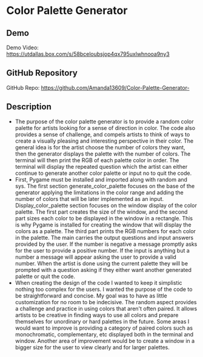 # Color Palette Generator

## Demo
Demo Video: https://utdallas.box.com/s/58bceloubsjop4qx795uxlwhnooa9ny3

## GitHub Repository
GitHub Repo: https://github.com/Amanda13609/Color-Palette-Generator-

## Description
* The purpose of the color palette generator is to provide a random color palette for artists looking for a sense of direction in color. The code also provides a sense of challenge, and compels artists to think of ways to create a visually pleasing and interesting perspective in their color. 
The general idea is for the artist choose the number of colors they want, then the generator displays the palette with the number of colors. The terminal will then print the RGB of each palette color in order. The terminal will display the repeated question which the artist can either continue to generate another color palette or input no to quit the code. 
* First, Pygame must be installed and imported along with random and sys. The first section generate_color_palette focuses on the base of the generator applying the limitations in the color range and adding the number of colors that will be later implemented as an input. Display_color_palette section focuses on the window display of the color palette. The first part creates the size of the window, and the second part sizes each color to be displayed in the window in a rectangle. This is why Pygame is installed for creating the window that will display the colors as a palette. The third part prints the RGB numbers for each color in the palette. The main carries the output questions and input answers provided by the user. If the number is negative a message promptly asks for the user to provide a positive number. If the input is anything but a number a message will appear asking the user to provide a valid number. When the artist is done using the current palette they will be prompted with a question asking if they either want another generated palette or quit the code.
* When creating the design of the code I wanted to keep it simplistic nothing too complex for the users. I wanted the purpose of the code to be straightforward and concise. My goal was to have as little customization for no room to be indecisive. The random aspect provides a challenge and practice in using colors that aren't often paired. It allows artists to be creative in finding ways to use all colors and prepare themselves for unordinary or hard palettes in the future.  Some areas I would want to improve is providing a category of paired colors such as monochromatic, complementary, etc displayed both in the terminal and window. Another area of improvement would be to create a window in a bigger size for the user to view clearly and for larger palettes.  
